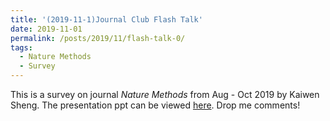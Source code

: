 ```yaml
---
title: '(2019-11-1)Journal Club Flash Talk'
date: 2019-11-01
permalink: /posts/2019/11/flash-talk-0/
tags:
  - Nature Methods
  - Survey
---
```


This is a survey on journal *Nature Methods* from Aug - Oct 2019 by Kaiwen Sheng. The presentation ppt can be viewed [here](http://holmosaint.github.io/files/JournalClub/FlashTalk/Nature-Methods-Aug-Oct-2019-KaiwenSheng.pdf). Drop me comments!
